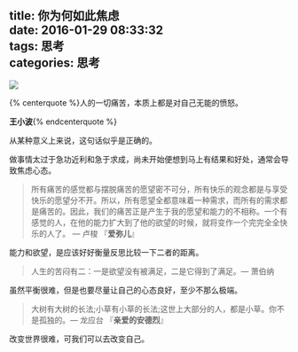 title: 你为何如此焦虑  
date: 2016-01-29 08:33:32  
tags: 思考  
categories: 思考
---
<img src="http://7xqdqt.com1.z0.glb.clouddn.com/2016%2F01%2F29ltn_890728ee06fd1d1421bf125b35ebbeb020140930085901.jpeg" class="full-image" />

{% centerquote %}人的一切痛苦，本质上都是对自己无能的愤怒。  

**王小波**{% endcenterquote %}

从某种意义上来说，这句话似乎是正确的。

做事情太过于急功近利和急于求成，尚未开始便想到马上有结果和好处，通常会导致焦虑心态。  
<!--more-->
> 所有痛苦的感觉都与摆脱痛苦的愿望密不可分，所有快乐的观念都是与享受快乐的愿望分不开。所以，所有愿望全都意味着一种需求，而所有的需求都是痛苦的。因此，我们的痛苦正是产生于我的愿望和能力的不相称。一个有感觉的人，在他的能力扩大到了他的欲望的时候，就将变作一个完完全全快乐的人了。    — 卢梭 『**爱弥儿**』

能力和欲望，是应该好好衡量反思比较一下二者的距离。

> 人生的苦闷有二：一是欲望没有被满足，二是它得到了满足。— 萧伯纳

虽然平衡很难，但是也要尽量让自己的心态良好，至少不那么极端。

> 大树有大树的长法;小草有小草的长法;这世上大部分的人，都是小草。你不是孤独的。— 龙应台 『**亲爱的安德烈**』

改变世界很难，可我们可以去改变自己。
